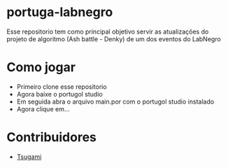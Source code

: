 # portuga-labnegro

Esse repositorio tem como principal objetivo servir as atualizações do projeto de algoritmo (Ash battle - Denky) de um dos eventos do LabNegro

# Como jogar
- Primeiro clone esse repositorio
- Agora baixe o portugol studio
- Em seguida abra o arquivo main.por com o portugol studio instalado
- Agora clique em...

# Contribuidores
- <a href="https://github.com/Tsugami">Tsugami</a>
